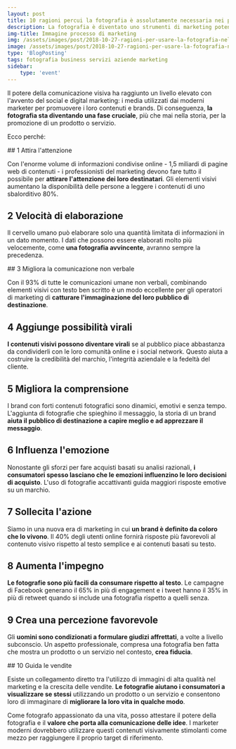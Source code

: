 ```yaml
---
layout: post
title: 10 ragioni percui la fotografia è assolutamente necessaria nei processi di marketing moderni
description: La fotografia è diventato uno strumenti di marketing potente ai giorni nostri e le piccole e medie imprese non possono più sottovalutare questo fatto, ti descrivo 10 ragioni percui non puoi non prenderla in considerazione
img-title: Immagine processo di marketing
img: /assets/images/post/2018-10-27-ragioni-per-usare-la-fotografia-nel-marketing/foto-marketing.jpg
image: /assets/images/post/2018-10-27-ragioni-per-usare-la-fotografia-nel-marketing/foto-marketing.jpg
type: 'BlogPosting'
tags: fotografia business servizi aziende marketing
sidebar: 
    type: 'event'
---
```


Il potere della comunicazione visiva ha raggiunto un livello elevato con l'avvento del social e digital marketing: i media utilizzati dai moderni marketer per promuovere i loro contenuti e brands. Di conseguenza, **la fotografia sta diventando una fase cruciale**, più che mai nella storia, per la promozione di un prodotto o servizio.

Ecco perché:

## 1 Attira l'attenzione 

Con l'enorme volume di informazioni condivise online - 1,5 miliardi di pagine web di contenuti - i professionisti del marketing devono fare tutto il possibile per **attirare l'attenzione dei loro destinatari**. Gli elementi visivi aumentano la disponibilità delle persone a leggere i contenuti di uno sbalorditivo 80%.

## 2 Velocità di elaborazione

Il cervello umano può elaborare solo una quantità limitata di informazioni in un dato momento. I dati che possono essere elaborati molto più velocemente, come **una fotografia avvincente**, avranno sempre la precedenza.

## 3 Migliora la comunicazione non verbale

Con il 93% di tutte le comunicazioni umane non verbali, combinando elementi visivi con testo ben scritto è un modo eccellente per gli operatori di marketing di **catturare l'immaginazione del loro pubblico di destinazione**.

## 4 Aggiunge possibilità virali

**I contenuti visivi possono diventare virali** se al pubblico piace abbastanza da condividerli con le loro comunità online e i social network. Questo aiuta a costruire la credibilità del marchio, l'integrità aziendale e la fedeltà del cliente.

## 5 Migliora la comprensione

I brand con forti contenuti fotografici sono dinamici, emotivi e senza tempo. L'aggiunta di fotografie che spieghino il messaggio, la storia di un brand **aiuta il pubblico di destinazione a capire meglio e ad apprezzare il messaggio**.

## 6 Influenza l'emozione

Nonostante gli sforzi per fare acquisti basati su analisi razionali, **i consumatori spesso lasciano che le emozioni influenzino le loro decisioni di acquisto**. L'uso di fotografie accattivanti guida maggiori risposte emotive su un marchio.

## 7 Sollecita l'azione 

Siamo in una nuova era di marketing in cui **un brand è definito da coloro che lo vivono**. Il 40% degli utenti online fornirà risposte più favorevoli al contenuto visivo rispetto al testo semplice e ai contenuti basati su testo.

## 8 Aumenta l'impegno 

**Le fotografie sono più facili da consumare rispetto al testo**. Le campagne di Facebook generano il 65% in più di engagement e i tweet hanno il 35% in più di retweet quando si include una fotografia rispetto a quelli senza.

## 9 Crea una percezione favorevole

Gli **uomini sono condizionati a formulare giudizi affrettati**, a volte a livello subconscio. Un aspetto professionale, compresa una fotografia ben fatta che mostra un prodotto o un servizio nel contesto, **crea fiducia**.

## 10 Guida le vendite 

Esiste un collegamento diretto tra l'utilizzo di immagini di alta qualità nel marketing e la crescita delle vendite. **Le fotografie aiutano i consumatori a visualizzare se stessi** utilizzando un prodotto o un servizio e consentono loro di immaginare di **migliorare la loro vita in qualche modo**.

Come fotografo appassionato da una vita, posso attestare il potere della fotografia e il **valore che porta alla comunicazione delle idee**. I marketer moderni dovrebbero utilizzare questi contenuti visivamente stimolanti come mezzo per raggiungere il proprio target di riferimento.

